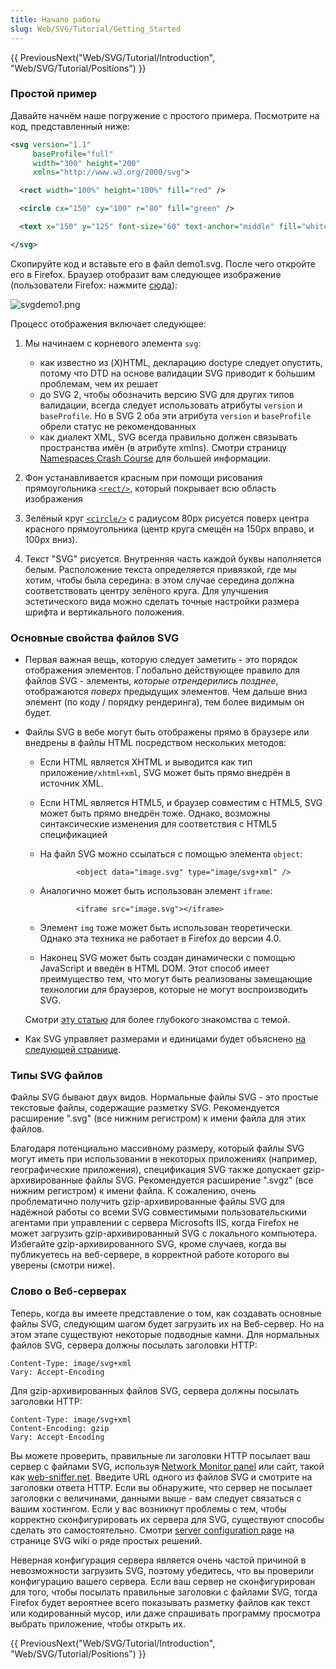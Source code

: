 ```yaml
---
title: Начало работы
slug: Web/SVG/Tutorial/Getting_Started
---
```


{{ PreviousNext("Web/SVG/Tutorial/Introduction", "Web/SVG/Tutorial/Positions") }}

### Простой пример

Давайте начнём наше погружение с простого примера. Посмотрите на код, представленный ниже:

```xml
<svg version="1.1"
     baseProfile="full"
     width="300" height="200"
     xmlns="http://www.w3.org/2000/svg">

  <rect width="100%" height="100%" fill="red" />

  <circle cx="150" cy="100" r="80" fill="green" />

  <text x="150" y="125" font-size="60" text-anchor="middle" fill="white">SVG</text>

</svg>
```

Скопируйте код и вставьте его в файл demo1.svg. После чего откройте его в Firefox. Браузер отобразит вам следующее изображение (пользователи Firefox: нажмите [сюда](/@api/deki/files/4571/=svgdemo1.xml)):

![svgdemo1.png](/@api/deki/files/4928/=svgdemo1.png)

Процесс отображения включает следующее:

1. Мы начинаем с корневого элемента `svg`:

   - как известно из (X)HTML, декларацию doctype следует опустить, потому что DTD на основе валидации SVG приводит к бо́льшим проблемам, чем их решает
   - до SVG 2, чтобы обозначить версию SVG для других типов валидации, всегда следует использовать атрибуты `version` и `baseProfile`. Но в SVG 2 оба эти атрибута `version` и `baseProfile` обрели статус не рекомендованных
   - как диалект XML, SVG всегда правильно должен связывать пространства имён (в атрибуте xmlns). Смотри страницу [Namespaces Crash Course](/ru/docs/Web/SVG/Namespaces_Crash_Course) для большей информации.

2. Фон устанавливается красным при помощи рисования прямоугольника [`<rect/>`](/en-US/Web/SVG/Element/rect), который покрывает всю область изображения
3. Зелёный круг [`<circle/>`](/en-US/Web/SVG/Element/circle) с радиусом 80px рисуется поверх центра красного прямоугольника (центр круга смещён на 150px вправо, и 100px вниз).
4. Текст "SVG" рисуется. Внутренняя часть каждой буквы наполняется белым. Расположение текста определяется привязкой, где мы хотим, чтобы была середина: в этом случае середина должна соответствовать центру зелёного круга. Для улучшения эстетического вида можно сделать точные настройки размера шрифта и вертикального положения.

### Основные свойства файлов SVG

- Первая важная вещь, которую следует заметить - это порядок отображения элементов. Глобально действующее правило для файлов SVG - элементы, _которые отрендерились позднее_, отображаются _поверх_ предыдущих элементов. Чем дальше вниз элемент (по коду / порядку рендеринга), тем более видимым он будет.
- Файлы SVG в вебе могут быть отображены прямо в браузере или внедрены в файлы HTML посредством нескольких методов:

  - Если HTML является XHTML и выводится как тип приложение`/xhtml+xml`, SVG может быть прямо внедрён в источник XML.
  - Если HTML является HTML5, и браузер совместим с HTML5, SVG может быть прямо внедрён тоже. Однако, возможны синтаксические изменения для соответствия с HTML5 спецификацией
  - На файл SVG можно ссылаться с помощью элемента `object`:

    ```
            <object data="image.svg" type="image/svg+xml" />
    ```

  - Аналогично может быть использован элемент `iframe`:

    ```
            <iframe src="image.svg"></iframe>
    ```

  - Элемент `img` тоже может быть использован теоретически. Однако эта техника не работает в Firefox до версии 4.0.
  - Наконец SVG может быть создан динамически с помощью JavaScript и введён в HTML DOM. Этот способ имеет преимущество тем, что могут быть реализованы замещающие технологии для браузеров, которые не могут воспроизводить SVG.

  Смотри [эту статью](/ru/docs/SVG_In_HTML_Introduction) для более глубокого знакомства с темой.

- Как SVG управляет размерами и единицами будет объяснено [на следующей странице](/en-US/Web/SVG/Tutorial/Positions).

### Типы SVG файлов

Файлы SVG бывают двух видов. Нормальные файлы SVG - это простые текстовые файлы, содержащие разметку SVG. Рекомендуется расширение ".svg" (все нижним регистром) к имени файла для этих файлов.

Благодаря потенциально массивному размеру, который файлы SVG могут иметь при использовании в некоторых приложениях (например, географические приложения), спецификация SVG также допускает gzip-архивированные файлы SVG. Рекомендуется расширение ".svgz" (все нижним регистром) к имени файла. К сожалению, очень проблематично получить gzip-архивированные файлы SVG для надёжной работы со всеми SVG совместимыми пользовательскими агентами при управлении с сервера Microsofts IIS, когда Firefox не может загрузить gzip-архивированный SVG с локального компьютера. Избегайте gzip-архивированного SVG, кроме случаев, когда вы публикуетесь на веб-сервере, в корректной работе которого вы уверены (смотри ниже).

### Слово о Веб-серверах

Теперь, когда вы имеете представление о том, как создавать основные файлы SVG, следующим шагом будет загрузить их на Веб-сервер. Но на этом этапе существуют некоторые подводные камни. Для нормальных файлов SVG, сервера должны посылать заголовки HTTP:

```
Content-Type: image/svg+xml
Vary: Accept-Encoding
```

Для gzip-архивированных файлов SVG, сервера должны посылать заголовки HTTP:

```
Content-Type: image/svg+xml
Content-Encoding: gzip
Vary: Accept-Encoding
```

Вы можете проверить, правильные ли заголовки HTTP посылает ваш сервер с файлами SVG, используя [Network Monitor panel](/ru/docs/Tools/Network_Monitor#Headers) или сайт, такой как [web-sniffer.net](http://web-sniffer.net/). Введите URL одного из файлов SVG и смотрите на заголовки ответа HTTP. Если вы обнаружите, что сервер не посылает заголовки с величинами, данными выше - вам следует связаться с вашим хостингом. Если у вас возникнут проблемы с тем, чтобы корректно сконфигурировать их сервера для SVG, существуют способы сделать это самостоятельно. Смотри [server configuration page](http://svg-whiz.com/wiki/index.php?title=Server_Configuration) на странице SVG wiki о ряде простых решений.

Неверная конфигурация сервера является очень частой причиной в невозможности загрузить SVG, поэтому убедитесь, что вы проверили конфигурацию вашего сервера. Если ваш сервер не сконфигурирован для того, чтобы посылать правильные заголовки с файлами SVG, тогда Firefox будет вероятнее всего показывать разметку файлов как текст или кодированный мусор, или даже спрашивать программу просмотра выбрать приложение, чтобы открыть их.

{{ PreviousNext("Web/SVG/Tutorial/Introduction", "Web/SVG/Tutorial/Positions") }}
